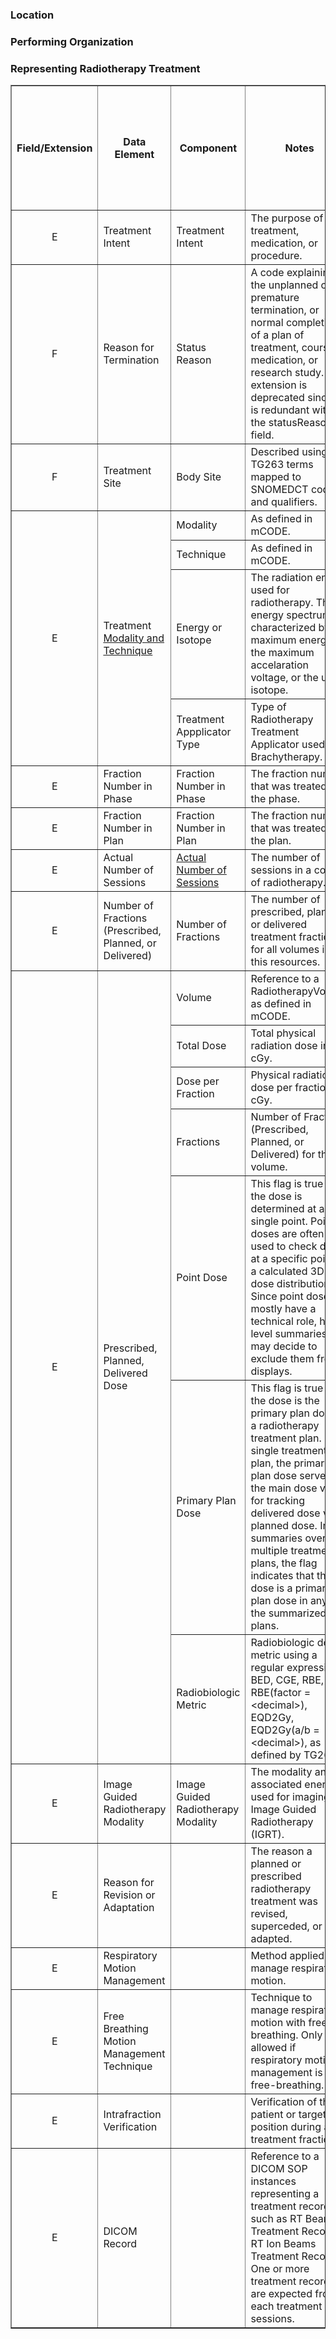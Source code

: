 ### Location

### Performing Organization

### Representing Radiotherapy Treatment

<body>
<table border="1">
<style>
    th.rotate {
        height: 140px; /* Adjust height as needed */
        white-space: nowrap;
    }
    th.rotate > div {
      transform: translate(130px, -60px) rotate(90deg); /* Adjust rotation angle and position */
        width: 10px; /* Adjust width as needed */
    }
    th.rotate > div > span {
        border-bottom: 1px solid #ccc;
        padding: 3px 1px; /* Adjust padding as needed */
    }
</style>
  <tr >
    <th rowspan="2" width="0.5%">Field/Extension</th>
    <th rowspan="2" width="3%">Data Element</th>
    <th rowspan="2" width="3%">Component</th>
    <th rowspan="2" width="10%">Notes</th>
    <th colspan="3" width="1%" style="text-align: center">Prescriptions</th>
    <th colspan="3" width="3%" style="text-align: center">Plans</th>
    <th colspan="4" width="4%" style="text-align: center">Performed Treatment</th>
  </tr>
  <tr style="height: 150px">
    <th class="rotate"><div><span>Course Prescription</span></div></th>
    <th class="rotate"><div><span>Plan Prescription</span></div></th>
    <th class="rotate"><div><span>Phase Prescription</span></div></th>
    <th class="rotate"><div><span>Planned Course</span></div></th>
    <th class="rotate"><div><span>Planned Phase</span></div></th>
    <th class="rotate"><div><span>Treatment Plan</span></div></th>
    <th class="rotate"><div><span>Course Summary</span></div></th>
    <th class="rotate"><div><span>Treated Phase</span></div></th>
    <th class="rotate"><div><span>Treated Plan</span></div></th>
    <th class="rotate"><div><span>Treated Fraction</span></div></th>
  </tr>
  <tr>
    <td style="text-align: center">E</td>
    <td>Treatment Intent</td>
    <td>Treatment Intent</td>
    <td>The purpose of a treatment, medication, or procedure.</td>
    <td style="text-align: center">x</td>
    <td></td>
    <td></td>
    <td style="text-align: center">x</td>
    <td></td>
    <td></td>
    <td style="text-align: center">x</td>
    <td></td>
    <td></td>
    <td></td>
  </tr>
  <tr>
    <td style="text-align: center">F</td>
    <td>Reason for Termination</td>
    <td>Status Reason</td>
    <td>A code explaining the unplanned or premature termination, or normal completion, of a plan of treatment, course of medication, or research study. This extension is deprecated since it is redundant with the statusReason field.</td>
    <td></td>
    <td></td>
    <td></td>
    <td></td>
    <td></td>
    <td></td>
    <td style="text-align: center">x</td>
    <td></td>
    <td></td>
    <td></td>
  </tr>
  <tr>
    <td style="text-align: center">F</td>
    <td>Treatment Site</td>
    <td>Body Site</td>
    <td>Described using TG263 terms mapped to SNOMEDCT codes and qualifiers.</td>
    <td style="text-align: center">x</td>
    <td style="text-align: center">x</td>
    <td style="text-align: center">x</td>
    <td style="text-align: center">x</td>
    <td style="text-align: center">x</td>
    <td style="text-align: center">x</td>
    <td style="text-align: center">x</td>
    <td style="text-align: center">x</td>
    <td style="text-align: center">x</td>
    <td style="text-align: center">x</td>
  </tr>
  <tr>
    <td rowspan="4" style="text-align: center">E</td>
    <td rowspan="4">Treatment <a href="https://hl7.org/fhir/us/mcode/STU3/StructureDefinition-mcode-radiotherapy-modality-and-technique.html">Modality and Technique</a></td>
    <td>Modality</td>
    <td>As defined in mCODE.</td>
    <td style="text-align: center">x</td>
    <td style="text-align: center">x</td>
    <td style="text-align: center">x</td>
    <td style="text-align: center">x</td>
    <td style="text-align: center">x</td>
    <td style="text-align: center">x</td>
    <td style="text-align: center">x</td>
    <td style="text-align: center">x</td>
    <td style="text-align: center">x</td>
    <td style="text-align: center">x</td>
  </tr>
  <tr>
    <td>Technique</td>
    <td>As defined in mCODE.</td>
    <td style="text-align: center">x</td>
    <td style="text-align: center">x</td>
    <td style="text-align: center">x</td>
    <td style="text-align: center">x</td>
    <td style="text-align: center">x</td>
    <td style="text-align: center">x</td>
    <td style="text-align: center">x</td>
    <td style="text-align: center">x</td>
    <td style="text-align: center">x</td>
    <td style="text-align: center">x</td>
  </tr>
  <tr>
    <td>Energy or Isotope</td>
    <td>The radiation energy used for radiotherapy. The energy spectrum is characterized by the maximum energy, the maximum accelaration voltage, or the used isotope.</td>
    <td style="text-align: center">x</td>
    <td style="text-align: center">x</td>
    <td style="text-align: center">x</td>
    <td style="text-align: center">x</td>
    <td style="text-align: center">x</td>
    <td style="text-align: center">x</td>
    <td style="text-align: center">x</td>
    <td style="text-align: center">x</td>
    <td style="text-align: center">x</td>
    <td style="text-align: center">x</td>
  </tr>
  <tr>
    <td>Treatment Appplicator Type</td>
    <td>Type of Radiotherapy Treatment Applicator used in Brachytherapy.</td>
    <td style="text-align: center">x</td>
    <td style="text-align: center">x</td>
    <td style="text-align: center">x</td>
    <td style="text-align: center">x</td>
    <td style="text-align: center">x</td>
    <td style="text-align: center">x</td>
    <td style="text-align: center">x</td>
    <td style="text-align: center">x</td>
    <td style="text-align: center">x</td>
    <td style="text-align: center">x</td>
  </tr>


  <tr>
    <td style="text-align: center">E</td>
    <td>Fraction Number in Phase</td>
    <td>Fraction Number in Phase</td>
    <td>The fraction number that was treated in the phase.</td>
    <td style="text-align: center"> </td>
    <td style="text-align: center"> </td>
    <td style="text-align: center"> </td>
    <td style="text-align: center"> </td>
    <td style="text-align: center"> </td>
    <td style="text-align: center"> </td>
    <td style="text-align: center"> </td>
    <td style="text-align: center"> </td>
    <td style="text-align: center"> </td>
    <td style="text-align: center">x</td>
  </tr>
  <tr>
    <td style="text-align: center">E</td>
    <td>Fraction Number in Plan</td>
    <td>Fraction Number in Plan</td>
    <td>The fraction number that was treated in the plan.</td>
    <td style="text-align: center"> </td>
    <td style="text-align: center"> </td>
    <td style="text-align: center"> </td>
    <td style="text-align: center"> </td>
    <td style="text-align: center"> </td>
    <td style="text-align: center"> </td>
    <td style="text-align: center"> </td>
    <td style="text-align: center"> </td>
    <td style="text-align: center"> </td>
    <td style="text-align: center">x</td>
  </tr>
    <tr>
    <td style="text-align: center">E</td>
    <td>Actual Number of Sessions</td>
    <td>
    <a href="https://hl7.org/fhir/us/mcode/STU3/StructureDefinition-mcode-radiotherapy-sessions.html">Actual Number of Sessions</a>
    </td>
    <td>The number of sessions in a course of radiotherapy.</td>
    <td style="text-align: center"> </td>
    <td style="text-align: center"> </td>
    <td style="text-align: center"> </td>
    <td style="text-align: center"> </td>
    <td style="text-align: center"> </td>
    <td style="text-align: center"> </td>
    <td style="text-align: center">x</td>
    <td style="text-align: center"> </td>
    <td style="text-align: center"> </td>
    <td style="text-align: center"> </td>
  </tr>
    <tr>
    <td style="text-align: center">E</td>
    <td>Number of Fractions (Prescribed, Planned, or Delivered)</td>
    <td>Number of Fractions</td>
    <td>The number of prescribed, planned, or delivered treatment fractions for all volumes in this resources.</td>
    <td style="text-align: center"> </td>
    <td style="text-align: center">x</td>
    <td style="text-align: center">x</td>
    <td style="text-align: center"> </td>
    <td style="text-align: center">x</td>
    <td style="text-align: center">x</td>
    <td style="text-align: center"> </td>
    <td style="text-align: center">x</td>
    <td style="text-align: center">x</td>
    <td style="text-align: center"> </td>
  </tr>
  <tr>
    <td rowspan="7" style="text-align: center">E</td>
    <td rowspan="7">Prescribed, Planned, Delivered Dose</td>
    <td>Volume</td>
    <td>Reference to a RadiotherapyVolume as defined in mCODE.</td>
    <td style="text-align: center">x</td>
    <td style="text-align: center">x</td>
    <td style="text-align: center">x</td>
    <td style="text-align: center">x</td>
    <td style="text-align: center">x</td>
    <td style="text-align: center">x</td>
    <td style="text-align: center">x</td>
    <td style="text-align: center">x</td>
    <td style="text-align: center">x</td>
    <td style="text-align: center">x</td>
  </tr>
  <tr>
    <td>Total Dose</td>
    <td>Total physical radiation dose in cGy.</td>
    <td style="text-align: center">x</td>
    <td style="text-align: center">x</td>
    <td style="text-align: center">x</td>
    <td style="text-align: center">x</td>
    <td style="text-align: center">x</td>
    <td style="text-align: center">x</td>
    <td style="text-align: center">x</td>
    <td style="text-align: center">x</td>
    <td style="text-align: center">x</td>
    <td style="text-align: center">x</td>
  </tr>
  <tr>
    <td>Dose per Fraction</td>
    <td>Physical radiations dose per fraction in cGy.</td>
    <td></td>
    <td style="text-align: center">x</td>
    <td style="text-align: center">x</td>
    <td></td>
    <td style="text-align: center">x</td>
    <td style="text-align: center">x</td>
    <td></td>
    <td></td>
    <td></td>
    <td></td>
  </tr>
  <tr>
    <td>Fractions</td>
    <td>Number of Fractions (Prescribed, Planned, or Delivered) for this volume.</td>
    <td style="text-align: center">x</td>
    <td></td>
    <td></td>
    <td style="text-align: center">x</td>
    <td></td>
    <td></td>
    <td style="text-align: center">x</td>
    <td style="text-align: center"> </td>
    <td style="text-align: center"> </td>
    <td style="text-align: center"> </td>
  </tr>
<tr>
    <td>Point Dose</td>
    <td>This flag is true if the dose is determined at a single point. Point doses are often used to check dose at a specific point in a calculated 3D dose distribution. Since point doses mostly have a technical role, high-level summaries may decide to exclude them from displays.</td>
    <td></td>
    <td></td>
    <td></td>
    <td style="text-align: center">x</td>
    <td style="text-align: center">x</td>
    <td style="text-align: center">x</td>
    <td style="text-align: center">x</td>
    <td style="text-align: center">x</td>
    <td style="text-align: center">x</td>
    <td style="text-align: center">x</td>
  </tr>
<tr>
    <td>Primary Plan Dose</td>
    <td>This flag is true if the dose is the primary plan dose in a radiotherapy treatment plan. For a single treatment plan, the primary plan dose serves as the main dose value for tracking delivered dose vs. planned dose. In summaries over multiple treatment plans, the flag indicates that the dose is a primary plan dose in any of the summarized plans.</td>
    <td></td>
    <td></td>
    <td></td>
    <td style="text-align: center">x</td>
    <td style="text-align: center">x</td>
    <td style="text-align: center">x</td>
    <td style="text-align: center">x</td>
    <td style="text-align: center">x</td>
    <td style="text-align: center">x</td>
    <td style="text-align: center">x</td>
  </tr>
<tr>
    <td>Radiobiologic Metric</td>
    <td>Radiobiologic dose metric using a regular expression: BED, CGE, RBE, RBE(factor = &lt;decimal&gt;), EQD2Gy, EQD2Gy(a/b = &lt;decimal&gt;), as defined by TG263.</td>
    <td style="text-align: center">x</td>
    <td style="text-align: center">x</td>
    <td style="text-align: center">x</td>
    <td style="text-align: center">x</td>
    <td style="text-align: center">x</td>
    <td style="text-align: center">x</td>
    <td style="text-align: center">x</td>
    <td style="text-align: center">x</td>
    <td style="text-align: center">x</td>
    <td style="text-align: center">x</td>
  </tr>
  <tr>
    <td style="text-align: center">E</td>
    <td>Image Guided Radiotherapy Modality</td>
    <td>Image Guided Radiotherapy Modality</td>
    <td>The modality and associated energy used for imaging in Image Guided Radiotherapy (IGRT).</td>
    <td style="text-align: center">x</td>
    <td style="text-align: center">x</td>
    <td style="text-align: center">x</td>
    <td style="text-align: center">x</td>
    <td style="text-align: center">x</td>
    <td style="text-align: center">x</td>
    <td style="text-align: center">x</td>
    <td style="text-align: center">x</td>
    <td style="text-align: center">x</td>
    <td style="text-align: center">x</td>
  </tr>
  <tr>
    <td style="text-align: center">E</td>
    <td>Reason for Revision or Adaptation</td>
    <td></td>
    <td>The reason a planned or prescribed radiotherapy treatment was revised, superceded, or adapted.</td>
    <td></td>
    <td style="text-align: center">x</td>
    <td style="text-align: center">x</td>
    <td></td>
    <td style="text-align: center">x</td>
    <td style="text-align: center">x</td>
    <td></td>
    <td style="text-align: center">x</td>
    <td style="text-align: center">x</td>
    <td></td>
  </tr>
  <tr>
    <td style="text-align: center">E</td>
    <td>Respiratory Motion Management</td>
    <td></td>
    <td>Method applied to manage respiratory motion.</td>
    <td style="text-align: center">x</td>
    <td style="text-align: center">x</td>
    <td style="text-align: center">x</td>
    <td style="text-align: center">x</td>
    <td style="text-align: center">x</td>
    <td style="text-align: center">x</td>
    <td style="text-align: center"> </td>
    <td style="text-align: center">x</td>
    <td style="text-align: center">x</td>
    <td style="text-align: center">x</td>
  </tr>
  <tr>
    <td style="text-align: center">E</td>
    <td>Free Breathing Motion Management Technique</td>
    <td></td>
    <td>Technique to manage respiratory motion with free-breathing. Only allowed if respiratory motion management is free-breathing.</td>
    <td style="text-align: center">x</td>
    <td style="text-align: center">x</td>
    <td style="text-align: center">x</td>
    <td style="text-align: center">x</td>
    <td style="text-align: center">x</td>
    <td style="text-align: center">x</td>
    <td style="text-align: center">x</td>
    <td style="text-align: center">x</td>
    <td style="text-align: center">x</td>
    <td style="text-align: center">x</td>
  </tr>
  <tr>
    <td style="text-align: center">E</td>
    <td>Intrafraction Verification</td>
    <td></td>
    <td>Verification of the patient or target position during a treatment fraction.</td>
    <td style="text-align: center">x</td>
    <td style="text-align: center">x</td>
    <td style="text-align: center">x</td>
    <td style="text-align: center">x</td>
    <td style="text-align: center">x</td>
    <td style="text-align: center">x</td>
    <td style="text-align: center">x</td>
    <td style="text-align: center">x</td>
    <td style="text-align: center">x</td>
    <td style="text-align: center">x</td>
  </tr>
  <tr>
    <td style="text-align: center">E</td>
    <td>DICOM Record</td>
    <td></td>
    <td>Reference to a DICOM SOP instances representing a treatment records such as RT Beams Treatment Record or RT Ion Beams Treatment Record. One or more treatment records are expected from each treatment sessions.</td>
    <td></td>
    <td></td>
    <td></td>
    <td></td>
    <td></td>
    <td style="text-align: center">x</td>
    <td></td>
    <td></td>
    <td style="text-align: center">x</td>
    <td style="text-align: center">x</td>
  </tr> 
</table>

